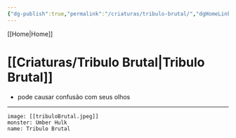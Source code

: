```yaml
---
{"dg-publish":true,"permalink":"/criaturas/tribulo-brutal/","dgHomeLink":true,"dgPassFrontmatter":false,"dgShowBacklinks":true,"dgShowLocalGraph":true}
---
```


[[Home|Home]] 
# [[Criaturas/Tribulo Brutal|Tribulo Brutal]]
- pode causar confusão com seus olhos

---


```statblock
image: [[tribuloBrutal.jpeg]]
monster: Umber Hulk
name: Tribulo Brutal
```